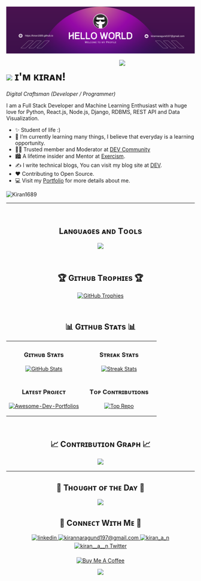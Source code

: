 <!--Banner-->
![Kiran1689 Banner Image](./banner.png)

<!--Night Owl image-->
<div>
  <img align="right" width="40%" src="https://owlbertsio-resized.s3.amazonaws.com/Popper.psd.full.png">
</div>

<!--Header Name-->
# <img src="https://emojis.slackmojis.com/emojis/images/1531849430/4246/blob-sunglasses.gif?1531849430" width="30"/> ɪ'ᴍ ᴋɪʀᴀɴ! 
*Digital Craftsman (Developer / Programmer)*
<br /> 

<!--Start Intro-->               
<p align="left">I am a Full Stack Developer and Machine Learning Enthusiast with a huge love for Python, React.js, Node.js, Django, RDBMS, REST API and Data Visualization. </p>

- ✨ Student of life :)
- 🌱 I’m currently learning many things, I believe that everyday is a learning opportunity.
- 💁‍♂️ Trusted member and Moderator at [DEV Community](https://dev.to)
- 🏙 A lifetime insider and Mentor at [Exercism](https://exercism.org/profiles/Kiran1689).
- ✍ I write technical blogs, You can visit my blog site at [DEV](https://dev.to/dev_kiran).
- ❤ Contributing to Open Source.
- 💻 Visit my [Portfolio](https://kiran1689.github.io) for more details about me.
<!--End Intro-->

<!--Profile Count Badge-->
<p align="left">
  <img src="https://komarev.com/ghpvc/?username=Kiran1689&label=Profile%20views&color=770677&style=for-the-badge&logo=star" alt="Kiran1689" style="padding-right:20px;" />
</p>

---
<br />

<!--Languages and Tools Section-->       
<h2 align="center">Lᴀɴɢᴜᴀɢᴇs ᴀɴᴅ Tᴏᴏʟs</h2> 
<p align="center">
<img width="500px"  src="https://skillicons.dev/icons?i=py,java,js,html,css,react,nodejs,express,django,md,solidity,postgres,mongo,git,vscode,docker,aws,postman,supabase,linux&perline=10"  />
</p>
<br />


<!--Trophies Section-->   
<h2 align="center">🏆 Gɪᴛʜᴜʙ Tʀᴏᴘʜɪᴇs 🏆</h2>
<p align="center">
  <a href="https://github.com/Kiran1689/github-profile-trophy">
    <img src="https://github-profile-trophy.vercel.app/?username=Kiran1689&row=2&column=6&margin-w=20&margin-h=20" alt="GitHub Trophies">
  </a>
</p>
<br />

<!--Github stats Table--> 
<h2 align="center">📊 Gɪᴛʜᴜʙ Sᴛᴀᴛs 📊</h2>

<table width="100%">
  <tr>
    <td width="50%">
      <h3 align="center"><strong>Gɪᴛʜᴜʙ Sᴛᴀᴛs</strong></h3>
      <p align="center">
        <a href="https://github.com/Kiran1689">
          <img align="center" src="https://github-readme-stats.vercel.app/api?username=Kiran1689&count_private=true&show_icons=true&theme=nightowl" alt="GitHub Stats" />
        </a>
      </p>
    </td>
    <td width="50%">
      <h3 align="center"><strong>Sᴛʀᴇᴀᴋ Sᴛᴀᴛs</strong></h3>
      <p align="center">
        <a href="https://github.com/Kiran1689">
          <img align="center" src="https://streak-stats.demolab.com?user=Kiran1689&theme=nightowl" alt="Streak Stats" />
        </a>
      </p>
    </td>
  </tr>
  <tr>
    <td width="50%">
      <h3 align="center"><strong>Lᴀᴛᴇsᴛ Pʀᴏᴊᴇᴄᴛ</strong></h3>
      <p align="center">
        <a href="https://github.com/Kiran1689/Awesome-Dev-Portfolios">
          <img align="center" width="470" src="https://github-readme-stats.vercel.app/api/pin/?username=Kiran1689&repo=Awesome-Dev-Portfolios&theme=nightowl&show_owner=true" alt="Awesome-Dev-Portfolios" />
        </a>
      </p>
    </td>
    <td width="50%">
      <h3 align="center"><strong>Tᴏᴘ Cᴏɴᴛʀɪʙᴜᴛɪᴏɴs</strong></h3>
      <p align="center">
        <a href="https://github.com/Kiran1689">
          <img align="center" src="https://github-contributor-stats.vercel.app/api?username=Kiran1689&limit=3&theme=nightowl&show_owner=true&combine_all_yearly_contributions=true" alt="Top Repo" />
        </a>
      </p>
    </td>
  </tr>
</table>
<br />

<!--Contribution Graph-->
<h2 align="center">📈 Cᴏɴᴛʀɪʙᴜᴛɪᴏɴ Gʀᴀᴘʜ 📈</h2>
<div align="center">
    <img src="https://github-readme-activity-graph.vercel.app/graph?username=Kiran1689&bg_color=011627&color=79d3c3&line=c792ea&point=ffeb95&area=true&hide_border=false" border-radius="15">
</div>

---

<!--Dynamic Quote card updated everyday at 12 PM--> 
<h2 align="center">🌟 Tʜᴏᴜɢʜᴛ ᴏғ ᴛʜᴇ Dᴀʏ 🌟</h2>





































<!--STARTS_HERE_QUOTE_CARD-->
<p align="center">
    <img src="https://readme-daily-quotes.vercel.app/api?author=Ray%20Bradbury&quote=Life%20should%20be%20touched%2C%20not%20strangled.%20%20&theme=dark&bg_color=011627&author_color=ffeb95">
</p>
<!--ENDS_HERE_QUOTE_CARD-->






































<!--Contact Section--> 

<h2 align="center">🤝 Cᴏɴɴᴇᴄᴛ Wɪᴛʜ Mᴇ 🤝 </h2>
<div align="center">
 <a href="https://www.linkedin.com/in/kiran-a-n/" target="_blank">
<img src=https://img.shields.io/badge/linkedin-%231E77B5.svg?&style=for-the-badge&logo=linkedin&logoColor=white alt=linkedin style="margin-bottom: 5px;" />
</a>
  
<a href="mailto:kirannaragund197@gmail.com" target="_blank">
<img src="https://img.shields.io/badge/Gmail-D14836?style=for-the-badge&logo=gmail&logoColor=white" alt=kirannaragund197@gmail.com mail style="margin-bottom: 5px;" />
</a>

<a href="https://www.instagram.com/kiran_a_n" target="_blank">
<img src=https://img.shields.io/badge/Instagram-E4405F?style=for-the-badge&logo=instagram&logoColor=white alt=kiran_a_n Instagram style="margin-bottom: 5px;" />
</a>

<a href="https://twitter.com/kiran__a__n" target="_blank">
<img src="https://img.shields.io/badge/Twitter-1DA1F2?style=for-the-badge&logo=twitter&logoColor=white" alt="kiran__a__n Twitter" style="margin-bottom: 5px;" />
</a>
</div>
<br/>

<!--Buy me a coffee-->
<div align="center">
<a href="https://www.buymeacoffee.com/Kiran1689" target="_blank"><img src="https://cdn.buymeacoffee.com/buttons/v2/default-yellow.png" alt="Buy Me A Coffee" style="height: 40px !important;width: 200px !important;" ></a>
</div>


<!--Footer--> 
<p align="center">
  <img src="https://capsule-render.vercel.app/api?type=waving&color=gradient&height=65&section=footer"/>
</p>

